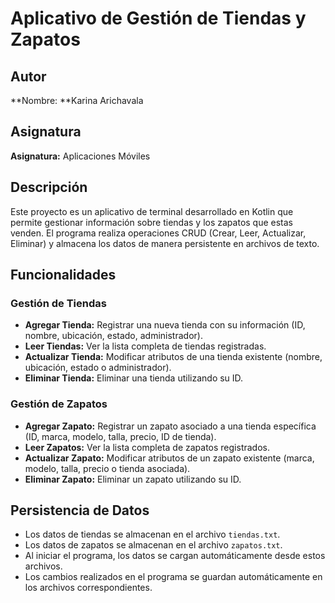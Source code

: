 # Aplicativo de Gestión de Tiendas y Zapatos

## Autor
**Nombre: **Karina Arichavala

## Asignatura
**Asignatura:** Aplicaciones Móviles

## Descripción
Este proyecto es un aplicativo de terminal desarrollado en Kotlin que permite gestionar información sobre tiendas y los zapatos que estas venden. El programa realiza operaciones CRUD (Crear, Leer, Actualizar, Eliminar) y almacena los datos de manera persistente en archivos de texto.

## Funcionalidades
### Gestión de Tiendas
- **Agregar Tienda:** Registrar una nueva tienda con su información (ID, nombre, ubicación, estado, administrador).
- **Leer Tiendas:** Ver la lista completa de tiendas registradas.
- **Actualizar Tienda:** Modificar atributos de una tienda existente (nombre, ubicación, estado o administrador).
- **Eliminar Tienda:** Eliminar una tienda utilizando su ID.

### Gestión de Zapatos
- **Agregar Zapato:** Registrar un zapato asociado a una tienda específica (ID, marca, modelo, talla, precio, ID de tienda).
- **Leer Zapatos:** Ver la lista completa de zapatos registrados.
- **Actualizar Zapato:** Modificar atributos de un zapato existente (marca, modelo, talla, precio o tienda asociada).
- **Eliminar Zapato:** Eliminar un zapato utilizando su ID.

## Persistencia de Datos
- Los datos de tiendas se almacenan en el archivo `tiendas.txt`.
- Los datos de zapatos se almacenan en el archivo `zapatos.txt`.
- Al iniciar el programa, los datos se cargan automáticamente desde estos archivos.
- Los cambios realizados en el programa se guardan automáticamente en los archivos correspondientes.
